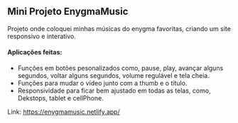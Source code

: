 ## Mini Projeto EnygmaMusic

Projeto onde coloquei minhas músicas do enygma favoritas, criando um site responsivo e interativo. 

#### Aplicações feitas:

- Funções em botões pesonalizados como, pause, play, avançar alguns segundos, voltar alguns segundos, volume regulável e tela cheia.
- Funções para mudar o vídeo junto com a thumb e o título.
- Responsividade para ficar bem ajustado em todas as telas, como, Dekstops, tablet e cellPhone.

Link: https://enygmamusic.netlify.app/
